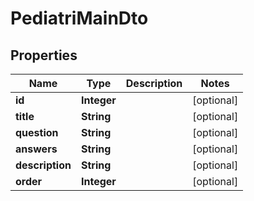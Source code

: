 # PediatriMainDto

## Properties
Name | Type | Description | Notes
------------ | ------------- | ------------- | -------------
**id** | **Integer** |  |  [optional]
**title** | **String** |  |  [optional]
**question** | **String** |  |  [optional]
**answers** | **String** |  |  [optional]
**description** | **String** |  |  [optional]
**order** | **Integer** |  |  [optional]
